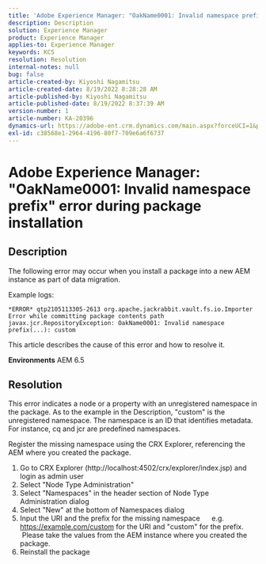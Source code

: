 ```yaml
---
title: 'Adobe Experience Manager: "OakName0001: Invalid namespace prefix" error during package installation'
description: Description
solution: Experience Manager
product: Experience Manager
applies-to: Experience Manager
keywords: KCS
resolution: Resolution
internal-notes: null
bug: false
article-created-by: Kiyoshi Nagamitsu
article-created-date: 8/19/2022 8:28:28 AM
article-published-by: Kiyoshi Nagamitsu
article-published-date: 8/19/2022 8:37:39 AM
version-number: 1
article-number: KA-20396
dynamics-url: https://adobe-ent.crm.dynamics.com/main.aspx?forceUCI=1&pagetype=entityrecord&etn=knowledgearticle&id=0689ace0-981f-ed11-b83e-002248086696
exl-id: c38568e1-2964-4196-80f7-709e6a6f6737
---
```

# Adobe Experience Manager: "OakName0001: Invalid namespace prefix" error during package installation

## Description


The following error may occur when you install a package into a new AEM instance as part of data migration.

Example logs:


```
*ERROR* qtp2105113305-2613 org.apache.jackrabbit.vault.fs.io.Importer Error while committing package contents path javax.jcr.RepositoryException: OakName0001: Invalid namespace prefix(...): custom
```




This article describes the cause of this error and how to resolve it.

<b>Environments</b>
 AEM 6.5


## Resolution


This error indicates a node or a property with an unregistered namespace in the package.
As to the example in the Description, "custom" is the unregistered namespace.
The namespace is an ID that identifies metadata. For instance, cq and jcr are predefined namespaces.

Register the missing namespace using the CRX Explorer, referencing the AEM where you created the package.

1. Go to CRX Explorer (http://localhost:4502/crx/explorer/index.jsp) and login as admin user
2. Select "Node Type Administration"
3. Select "Namespaces" in the header section of Node Type Administration dialog
4. Select "New" at the bottom of Namespaces dialog
5. Input the URI and the prefix for the missing namespace
     e.g. https://example.com/custom for the URI and "custom" for the prefix.
     Please take the values from the AEM instance where you created the package.
6. Reinstall the package
